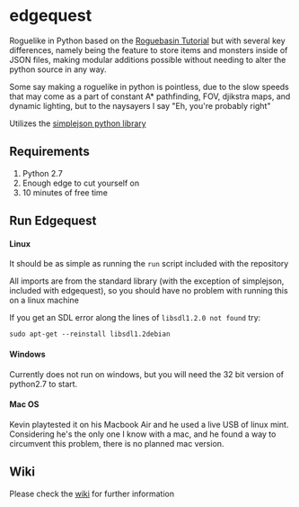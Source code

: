 # edgequest
Roguelike in Python based on the [Roguebasin Tutorial](http://www.roguebasin.com/index.php?title=Complete_Roguelike_Tutorial,_using_python%2Blibtcod) but with several key differences, namely being the feature to store items and monsters inside of JSON files, making modular additions possible without needing to alter the python source in any way.

Some say making a roguelike in python is pointless, due to the slow speeds that may come as a part of constant A* pathfinding, FOV, djikstra maps, and dynamic lighting, but to the naysayers I say "Eh, you're probably right"

Utilizes the [simplejson python library](https://github.com/simplejson/simplejson)

## Requirements
1. Python 2.7
2. Enough edge to cut yourself on
3. 10 minutes of free time

## Run Edgequest

#### Linux

It should be as simple as running the `run` script included with the repository

All imports are from the standard library (with the exception of simplejson, included with edgequest), so you should have no problem with running this on a linux machine


If you get an SDL error along the lines of `libsdl1.2.0 not found` try:

`sudo apt-get --reinstall libsdl1.2debian`

#### Windows

Currently does not run on windows, but you will need the 32 bit version of python2.7 to start.

#### Mac OS

Kevin playtested it on his Macbook Air and he used a live USB of linux mint.
Considering he's the only one I know with a mac, and he found a way to circumvent this problem, there is no planned mac version.

## Wiki

Please check the [wiki](https://github.com/TriangularEgg/edgequest/wiki) for further information
